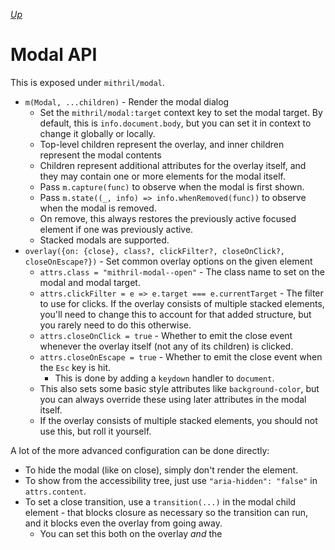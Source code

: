 [*Up*](README.md)

# Modal API

This is exposed under `mithril/modal`.

- `m(Modal, ...children)` - Render the modal dialog
    - Set the `mithril/modal:target` context key to set the modal target. By default, this is `info.document.body`, but you can set it in context to change it globally or locally.
    - Top-level children represent the overlay, and inner children represent the modal contents
    - Children represent additional attributes for the overlay itself, and they may contain one or more elements for the modal itself.
    - Pass `m.capture(func)` to observe when the modal is first shown.
    - Pass `m.state((_, info) => info.whenRemoved(func))` to observe when the modal is removed.
    - On remove, this always restores the previously active focused element if one was previously active.
    - Stacked modals are supported.
- `overlay({on: {close}, class?, clickFilter?, closeOnClick?, closeOnEscape?})` - Set common overlay options on the given element
    - `attrs.class = "mithril-modal--open"` - The class name to set on the modal and modal target.
    - `attrs.clickFilter = e => e.target === e.currentTarget` - The filter to use for clicks. If the overlay consists of multiple stacked elements, you'll need to change this to account for that added structure, but you rarely need to do this otherwise.
    - `attrs.closeOnClick = true` - Whether to emit the close event whenever the overlay itself (not any of its children) is clicked.
    - `attrs.closeOnEscape = true` - Whether to emit the close event when the `Esc` key is hit.
        - This is done by adding a `keydown` handler to `document`.
    - This also sets some basic style attributes like `background-color`, but you can always override these using later attributes in the modal itself.
    - If the overlay consists of multiple stacked elements, you should not use this, but roll it yourself.

A lot of the more advanced configuration can be done directly:

- To hide the modal (like on close), simply don't render the element.
- To show from the accessibility tree, just use `"aria-hidden": "false"` in `attrs.content`.
- To set a close transition, use a `transition(...)` in the modal child element - that blocks closure as necessary so the transition can run, and it blocks even the overlay from going away.
    - You can set this both on the overlay *and* the
